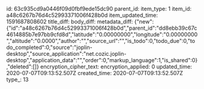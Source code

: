 id: 63c935cd9a0446f09d0fbf9ede15dc90
parent_id: 
item_type: 1
item_id: a48c6267b76d4c52993371006f428b0d
item_updated_time: 1591687808602
title_diff: 
body_diff: 
metadata_diff: {"new":{"id":"a48c6267b76d4c52993371006f428b0d","parent_id":"dd8ebb39c67c4614885b7e97bb9cfd8d","latitude":"0.00000000","longitude":"0.00000000","altitude":"0.0000","author":"","source_url":"","is_todo":0,"todo_due":0,"todo_completed":0,"source":"joplin-desktop","source_application":"net.cozic.joplin-desktop","application_data":"","order":0,"markup_language":1,"is_shared":0},"deleted":[]}
encryption_cipher_text: 
encryption_applied: 0
updated_time: 2020-07-07T09:13:52.507Z
created_time: 2020-07-07T09:13:52.507Z
type_: 13
